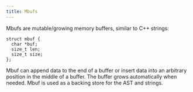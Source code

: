 ```yaml
---
title: Mbufs
---
```


Mbufs are mutable/growing memory buffers, similar to C++ strings:

```
struct mbuf {
  char *buf;
  size_t len;
  size_t size;
};
```

Mbuf can append data to the end of a buffer or insert data into an arbitrary
position in the middle of a buffer. The buffer grows automatically when needed.
Mbuf is used as a backing store for the AST and strings.
